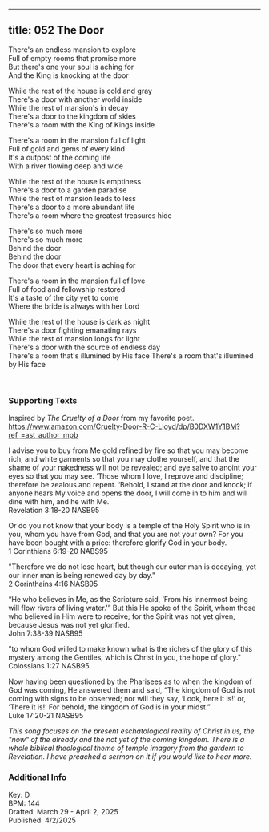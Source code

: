 
---
title: 052 The Door
---

There's an endless mansion to explore \
Full of empty rooms that promise more \
But there's one your soul is aching for \
And the King is knocking at the door 

While the rest of the house is cold and gray \
There's a door with another world inside \
While the rest of mansion's in decay \
There's a door to the kingdom of skies \
There's a room with the King of Kings inside 

There's a room in the mansion full of light \
Full of gold and gems of every kind \
It's a outpost of the coming life \
With a river flowing deep and wide 

While the rest of the house is emptiness \
There's a door to a garden paradise \
While the rest of mansion leads to less \
There's a door to a more abundant life \
There's a room where the greatest treasures hide 

There's so much more \
There's so much more \
Behind the door \
Behind the door \
The door that every heart is aching for 

There's a room in the mansion full of love \
Full of food and fellowship restored \
It's a taste of the city yet to come \
Where the bride is always with her Lord

While the rest of the house is dark as night \
There's a door fighting emanating rays \
While the rest of mansion longs for light \
There's a door with the source of endless day \
There's a room that's illumined by His face
There's a room that's illumined by His face

<br /> 

### Supporting Texts ###

Inspired by _The Cruelty of a Door_ from my favorite poet. \
https://www.amazon.com/Cruelty-Door-R-C-Lloyd/dp/B0DXW1Y1BM?ref_=ast_author_mpb

I advise you to buy from Me gold refined by fire so that you may become rich, and white garments so that you may clothe yourself, and that the shame of your nakedness will not be revealed; and eye salve to anoint your eyes so that you may see. 
‘Those whom I love, I reprove and discipline; therefore be zealous and repent. 
‘Behold, I stand at the door and knock; if anyone hears My voice and opens the door, I will come in to him and will dine with him, and he with Me. \
Revelation 3:18-20 NASB95

Or do you not know that your body is a temple of the Holy Spirit who is in you, whom you have from God, and that you are not your own? 
For you have been bought with a price: therefore glorify God in your body. \
1 Corinthians 6:19-20 NABS95

"Therefore we do not lose heart, but though our outer man is decaying, yet our inner man is being renewed day by day." \
2 Corinthains 4:16 NASB95

“He who believes in Me, as the Scripture said, ‘From his innermost being will flow rivers of living water.’” 
But this He spoke of the Spirit, whom those who believed in Him were to receive; for the Spirit was not yet given, because Jesus was not yet glorified. \
John 7:38-39 NASB95

"to whom God willed to make known what is the riches of the glory of this mystery among the Gentiles, which is Christ in you, the hope of glory." \
Colossians 1:27 NASB95

Now having been questioned by the Pharisees as to when the kingdom of God was coming, He answered them and said, “The kingdom of God is not coming with signs to be observed; 
nor will they say, ‘Look, here it is!’ or, ‘There it is!’ For behold, the kingdom of God is in your midst.” \
Luke 17:20-21 NASB95

_This song focuses on the present eschatological reality of Christ in us, the "now" of the already and the not yet of the coming kingdom._
_There is a whole biblical theological theme of temple imagery from the gardern to Revelation. I have preached a sermon on it if you would like to hear more._


### Additional Info

Key: D \
BPM: 144 \
Drafted: March 29 - April 2, 2025 \
Published: 4/2/2025
